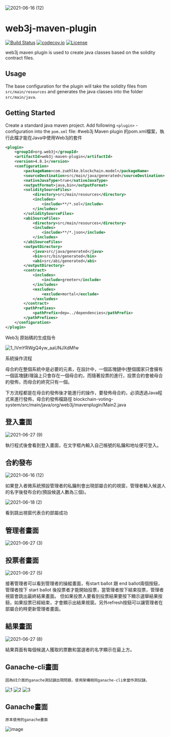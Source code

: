 ![2021-06-16 (12)](https://user-images.githubusercontent.com/82329310/122496997-47142c00-d01f-11eb-8357-15ae77a2207b.png)
# web3j-maven-plugin
[![Build Status](https://travis-ci.org/web3j/web3j-maven-plugin.svg?branch=master)](https://travis-ci.org/web3j/web3j-maven-plugin)
[![codecov.io](https://codecov.io/github/web3j/web3j-maven-plugin/coverage.svg?branch=master)](https://codecov.io/github/web3j/web3j-maven-plugin?branch=master)
[![License](https://img.shields.io/badge/License-Apache%202.0-blue.svg)](https://opensource.org/licenses/Apache-2.0)

web3j maven plugin is used to create java classes based on the solidity contract files.

## Usage
The base configuration for the plugin will take the solidity files from `src/main/resources` and generates 
the java classes into the folder `src/main/java`.

## Getting Started

Create a standard java maven project. Add following `<plugin>` - configuration into the `pom.xml` file:
#web3j Maven plugin 的pom.xml檔案，執行此檔才能在Java中使用Web3j的套件

```xml
<plugin>
    <groupId>org.web3j</groupId>
    <artifactId>web3j-maven-plugin</artifactId>
    <version>4.8.1</version>
    <configuration>
        <packageName>com.zuehlke.blockchain.model</packageName>
        <sourceDestination>src/main/java/generated</sourceDestination>
        <nativeJavaType>true</nativeJavaType>
        <outputFormat>java,bin</outputFormat>
        <soliditySourceFiles>
            <directory>src/main/resources</directory>
            <includes>
                <include>**/*.sol</include>
            </includes>
        </soliditySourceFiles>
        <abiSourceFiles>
            <directory>src/main/resources</directory>
            <includes>
                <include>**/*.json</include>
            </includes>
        </abiSourceFiles>
        <outputDirectory>
            <java>src/java/generated</java>
            <bin>src/bin/generated</bin>
            <abi>src/abi/generated</abi>
        </outputDirectory>
        <contract>
            <includes>
                <include>greeter</include>
            </includes>
            <excludes>
                <exclude>mortal</exclude>
            </excludes>
        </contract>
        <pathPrefixes>
            <pathPrefix>dep=../dependencies</pathPrefix>
        </pathPrefixes>
    </configuration>
</plugin>
```
Web3j 原始碼的生成指令

![1_IVmYRWgQ4yw_aaUNJXdMfw](https://user-images.githubusercontent.com/82329310/122502299-f1dd1800-d028-11eb-9fe1-72233e3e3910.png)

系統操作流程

母合約在整個系統中是必要的元素，在設計中，一個區塊鏈中(整個國家只會擁有一個區塊鏈)理論上只會存在一個母合約，而隨著投票的進行，投票合約會被母合約發佈，而母合約終究只有一個。

下方流程都是在母合約發佈後才能進行的操作，要發佈母合約，必須透過Java程式來進行發佈，母合約發佈檔路徑 blockchain-voting-system/src/main/java/org/web3j/mavenplugin/Main2.java 


登入畫面
-------
![2021-06-27 (9)](https://user-images.githubusercontent.com/82329310/123538168-12624c00-d766-11eb-8a3d-95fed0ada35a.png)

執行程式後會看到登入畫面，在文字框內輸入自己帳號的私鑰和地址便可登入。

合約發布
-------
![2021-06-16 (12)](https://user-images.githubusercontent.com/82329310/122497022-5004fd80-d01f-11eb-812d-2b501348c725.png)

如果登入者微系統預設管理者的私鑰則會出現部屬合約的視窗，管理者輸入候選人的名字後發布合約(預設候選人數為三個)。

![2021-06-18 (2)](https://user-images.githubusercontent.com/82329310/122495379-81c89500-d01c-11eb-969b-37ab40ff9373.png)

看到跳出視窗代表合約部屬成功

管理者畫面
-------
![2021-06-27 (3)](https://user-images.githubusercontent.com/82329310/123538182-28700c80-d766-11eb-9ec9-1bd1f72aa62e.png)

投票者畫面
-------
![2021-06-27 (5)](https://user-images.githubusercontent.com/82329310/123538192-31f97480-d766-11eb-8aaa-2d46800b755e.png)

接著管理者可以看到管理者的操縱畫面，有start ballot 跟 end ballot兩個按鈕，管理者按下 start ballot 後投票者才能開始投票，當管理者按下結束投票，管理者視窗會跳出最終結果畫面。
但如果投票人要看到投票結果要按下顯示選舉結果按鈕，如果投票已經結束，才會顯示出結果視窗。另外refresh按鈕可以讓管理者在部屬合約時更新管理者畫面。

結果畫面
-------
![2021-06-27 (8)](https://user-images.githubusercontent.com/82329310/123538199-3cb40980-d766-11eb-877e-61b04d12cabd.png)

結果頁面有每個候選人獲取的票數和當選者的名字顯示在最上方。

Ganache-cli畫面
-------
    因為UI介面的ganache測試鏈出現問題，使用架構相同ganache-cli來當作測試鏈。
![1](https://user-images.githubusercontent.com/82329310/128651971-3c119968-a41a-4431-af2f-da837edb53b1.png)
![2](https://user-images.githubusercontent.com/82329310/128651977-a617425c-c26b-4e3b-8f41-f4a7dc01ead3.png)
![3](https://user-images.githubusercontent.com/82329310/128651983-088d6678-3d5b-46db-9109-258718d0dca8.png)

Ganache畫面
-----
    原本使用的ganache畫面
![image](https://user-images.githubusercontent.com/82329310/128652195-908ba5e0-4d9c-41e0-af61-9862d71ee7bd.png)


